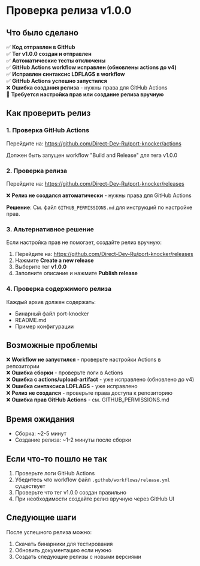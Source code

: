 # Проверка релиза v1.0.0

## Что было сделано

✅ **Код отправлен в GitHub**  
✅ **Тег v1.0.0 создан и отправлен**  
✅ **Автоматические тесты отключены**  
✅ **GitHub Actions workflow исправлен (обновлены actions до v4)**  
✅ **Исправлен синтаксис LDFLAGS в workflow**  
✅ **GitHub Actions успешно запустился**  
❌ **Ошибка создания релиза** - нужны права для GitHub Actions  
🔄 **Требуется настройка прав или создание релиза вручную**

## Как проверить релиз

### 1. Проверка GitHub Actions

Перейдите на: <https://github.com/Direct-Dev-Ru/port-knocker/actions>

Должен быть запущен workflow "Build and Release" для тега v1.0.0

### 2. Проверка релиза

Перейдите на: <https://github.com/Direct-Dev-Ru/port-knocker/releases>

❌ **Релиз не создался автоматически** - нужны права для GitHub Actions

**Решение**: См. файл `GITHUB_PERMISSIONS.md` для инструкций по настройке прав.

### 3. Альтернативное решение

Если настройка прав не помогает, создайте релиз вручную:

1. Перейдите на: <https://github.com/Direct-Dev-Ru/port-knocker/releases>
2. Нажмите **Create a new release**
3. Выберите тег **v1.0.0**
4. Заполните описание и нажмите **Publish release**

### 4. Проверка содержимого релиза

Каждый архив должен содержать:

- Бинарный файл port-knocker
- README.md
- Пример конфигурации

## Возможные проблемы

❌ **Workflow не запустился** - проверьте настройки Actions в репозитории  
❌ **Ошибка сборки** - проверьте логи в Actions  
❌ **Ошибка с actions/upload-artifact** - уже исправлено (обновлено до v4)  
❌ **Ошибка синтаксиса LDFLAGS** - уже исправлено  
❌ **Релиз не создался** - проверьте права доступа к репозиторию  
❌ **Ошибка прав GitHub Actions** - см. GITHUB_PERMISSIONS.md  

## Время ожидания

- Сборка: ~2-5 минут
- Создание релиза: ~1-2 минуты после сборки

## Если что-то пошло не так

1. Проверьте логи GitHub Actions
2. Убедитесь что workflow файл `.github/workflows/release.yml` существует
3. Проверьте что тег v1.0.0 создан правильно
4. При необходимости создайте релиз вручную через GitHub UI

## Следующие шаги

После успешного релиза можно:

1. Скачать бинарники для тестирования
2. Обновить документацию если нужно
3. Создать следующие релизы с новыми версиями